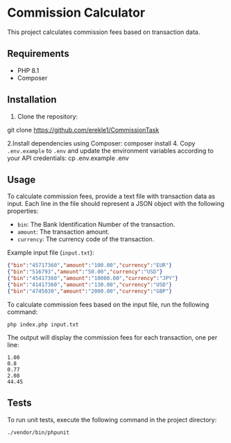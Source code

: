 # Commission Calculator

This project calculates commission fees based on transaction data.

## Requirements

- PHP 8.1 
- Composer

## Installation

1. Clone the repository:

git clone https://github.com/erekle1/CommissionTask

2.Install dependencies using Composer:
composer install
4. Copy `.env.example` to `.env` and update the environment variables according to your API credentials:
cp .env.example .env

## Usage

To calculate commission fees, provide a text file with transaction data as input. Each line in the file should represent a JSON object with the following properties:

- `bin`: The Bank Identification Number of the transaction.
- `amount`: The transaction amount.
- `currency`: The currency code of the transaction.

Example input file (`input.txt`):
```json
{"bin":"45717360","amount":"100.00","currency":"EUR"}
{"bin":"516793","amount":"50.00","currency":"USD"}
{"bin":"45417360","amount":"10000.00","currency":"JPY"}
{"bin":"41417360","amount":"130.00","currency":"USD"}
{"bin":"4745030","amount":"2000.00","currency":"GBP"}
```
To calculate commission fees based on the input file, run the following command:
```console
php index.php input.txt
```
The output will display the commission fees for each transaction, one per line:
```
1.00
0.8
0.77
2.08
44.45
```

## Tests

To run unit tests, execute the following command in the project directory:
```
./vendor/bin/phpunit
```










